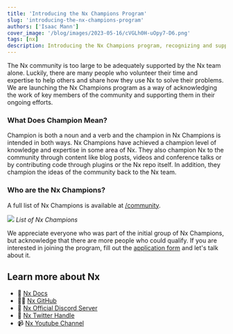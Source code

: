 ```yaml
---
title: 'Introducing the Nx Champions Program'
slug: 'introducing-the-nx-champions-program'
authors: ['Isaac Mann']
cover_image: '/blog/images/2023-05-16/cVGLh0H-uOpy7-D6.png'
tags: [nx]
description: Introducing the Nx Champions program, recognizing and supporting community leaders in Nx expertise, content creation, and community bridging.
---
```


The Nx community is too large to be adequately supported by the Nx team alone. Luckily, there are many people who volunteer their time and expertise to help others and share how they use Nx to solve their problems. We are launching the Nx Champions program as a way of acknowledging the work of key members of the community and supporting them in their ongoing efforts.

### What Does Champion Mean?

Champion is both a noun and a verb and the champion in Nx Champions is intended in both ways. Nx Champions have achieved a champion level of knowledge and expertise in some area of Nx. They also champion Nx to the community through content like blog posts, videos and conference talks or by contributing code through plugins or the Nx repo itself. In addition, they champion the ideas of the community back to the Nx team.

### Who are the Nx Champions?

A full list of Nx Champions is available at [/community](/community).

![](/blog/images/2023-05-16/j58ocCsWEnDe4-8ZMsQd5g.avif)
_List of Nx Champions_

We appreciate everyone who was part of the initial group of Nx Champions, but acknowledge that there are more people who could qualify. If you are interested in joining the program, fill out the [application form](https://forms.gle/wYd9mC3ka64ki96G7) and let's talk about it.

## Learn more about Nx

- 🧠 [Nx Docs](/getting-started/intro)
- 👩‍💻 [Nx GitHub](https://github.com/nrwl/nx)
- 💬 [Nx Official Discord Server](https://go.nx.dev/community)
- 🐥 [Nx Twitter Handle](https://twitter.com/NxDevTools)
- 📹 [Nx Youtube Channel](https://www.youtube.com/@nxdevtools)
